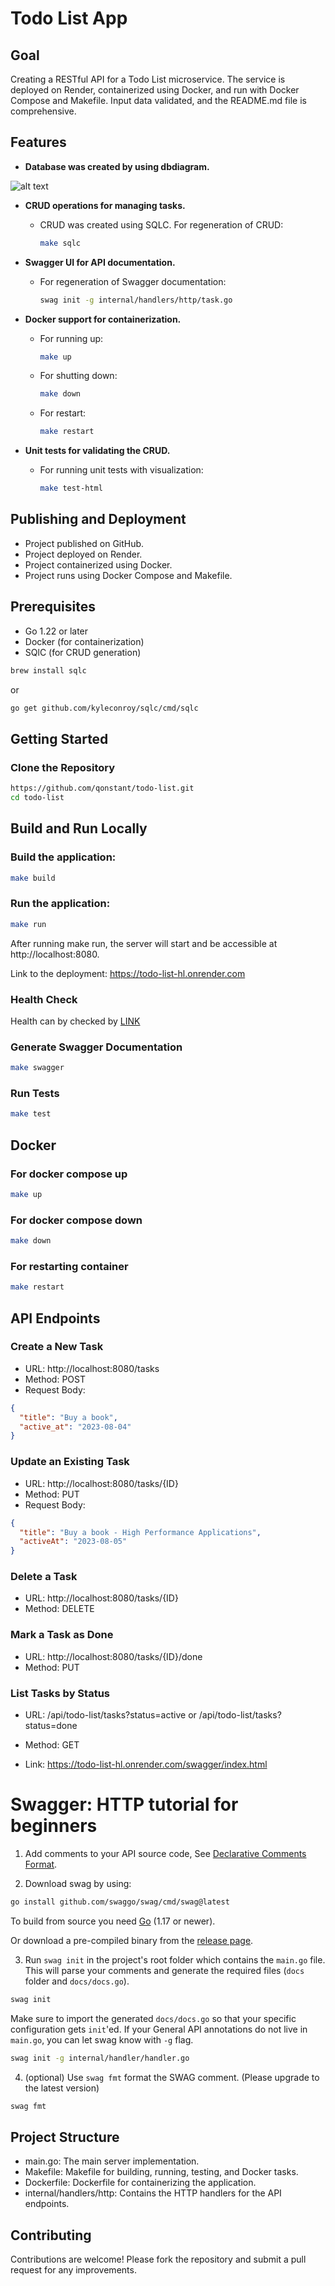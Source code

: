 # Todo List App

## Goal

Creating a RESTful API for a Todo List microservice. The service is deployed on Render, containerized using Docker, and run with Docker Compose and Makefile. Input data validated, and the README.md file is comprehensive.

## Features
- **Database was created by using dbdiagram.**

![alt text](https://raw.githubusercontent.com/qonstant/todo-list/main/DBdiagram.png)

- **CRUD operations for managing tasks.**
  - CRUD was created using SQLC. For regeneration of CRUD:
    ```bash
    make sqlc
    ```

- **Swagger UI for API documentation.**
  - For regeneration of Swagger documentation:
    ```bash
    swag init -g internal/handlers/http/task.go
    ```

- **Docker support for containerization.**
  - For running up:
    ```bash
    make up
    ```
  - For shutting down:
    ```bash
    make down
    ```
  - For restart:
    ```bash
    make restart
    ```

- **Unit tests for validating the CRUD.**
  - For running unit tests with visualization:
    ```bash
    make test-html
    ```

## Publishing and Deployment
- Project published on GitHub.
- Project deployed on Render.
- Project containerized using Docker.
- Project runs using Docker Compose and Makefile.

## Prerequisites

- Go 1.22 or later
- Docker (for containerization)
- SQlC (for CRUD generation)
```bash
brew install sqlc
```
or
```bash
go get github.com/kyleconroy/sqlc/cmd/sqlc
```

## Getting Started

### Clone the Repository

```bash
https://github.com/qonstant/todo-list.git
cd todo-list
```
## Build and Run Locally

### Build the application:

```bash
make build
```

### Run the application:

```bash
make run
```
After running make run, the server will start and be accessible at http://localhost:8080.

Link to the deployment: https://todo-list-hl.onrender.com

### Health Check

Health can by checked by [LINK](https://todo-list-hl.onrender.com/status)

### Generate Swagger Documentation

```bash
make swagger
```
### Run Tests
```bash
make test
```
## Docker
### For docker compose up
```bash
make up
```
### For docker compose down
```bash
make down
```
### For restarting container
```bash
make restart
```

## API Endpoints

### Create a New Task
- URL: http://localhost:8080/tasks
- Method: POST
- Request Body:
```json
{
  "title": "Buy a book",
  "active_at": "2023-08-04"
}
```

### Update an Existing Task
- URL: http://localhost:8080/tasks/{ID}
- Method: PUT
- Request Body:
```json
{
  "title": "Buy a book - High Performance Applications",
  "activeAt": "2023-08-05"
}
```

### Delete a Task
- URL: http://localhost:8080/tasks/{ID}
- Method: DELETE

### Mark a Task as Done 
- URL: http://localhost:8080/tasks/{ID}/done
- Method: PUT

### List Tasks by Status 
- URL: /api/todo-list/tasks?status=active or /api/todo-list/tasks?status=done
- Method: GET

- Link: https://todo-list-hl.onrender.com/swagger/index.html

# Swagger: HTTP tutorial for beginners

1. Add comments to your API source code, See [Declarative Comments Format](#declarative-comments-format).

2. Download swag by using:
```sh
go install github.com/swaggo/swag/cmd/swag@latest
```
To build from source you need [Go](https://golang.org/dl/) (1.17 or newer).

Or download a pre-compiled binary from the [release page](https://github.com/swaggo/swag/releases).

3. Run `swag init` in the project's root folder which contains the `main.go` file. This will parse your comments and generate the required files (`docs` folder and `docs/docs.go`).
```sh
swag init
```

  Make sure to import the generated `docs/docs.go` so that your specific configuration gets `init`'ed. If your General API annotations do not live in `main.go`, you can let swag know with `-g` flag.
  ```sh
  swag init -g internal/handler/handler.go
  ```

4. (optional) Use `swag fmt` format the SWAG comment. (Please upgrade to the latest version)

  ```sh
  swag fmt
  ```

## Project Structure

- main.go: The main server implementation.
- Makefile: Makefile for building, running, testing, and Docker tasks.
- Dockerfile: Dockerfile for containerizing the application.
- internal/handlers/http: Contains the HTTP handlers for the API endpoints.

## Contributing

Contributions are welcome! Please fork the repository and submit a pull request for any improvements.